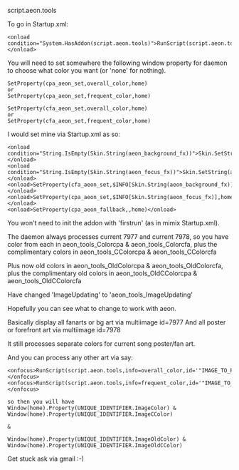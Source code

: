 script.aeon.tools


To go in Startup.xml:

	<onload condition="System.HasAddon(script.aeon.tools)">RunScript(script.aeon.tools,daemon=True)</onload>


You will need to set somewhere the following window property for daemon to choose what color you want (or 'none' for nothing).

	SetProperty(cpa_aeon_set,overall_color,home)
	or
	SetProperty(cpa_aeon_set,frequent_color,home)

	SetProperty(cfa_aeon_set,overall_color,home)
	or
	SetProperty(cfa_aeon_set,frequent_color,home)


I would set mine via Startup.xml as so:

	<onload condition="String.IsEmpty(Skin.String(aeon_background_fx))">Skin.SetString(aeon_background_fx,overall_color)</onload>
	<onload condition="String.IsEmpty(Skin.String(aeon_focus_fx))">Skin.SetString(aeon_focus_fx,overall_color)</onload>
	<onload>SetProperty(cfa_aeon_set,$INFO[Skin.String(aeon_background_fx)],home)</onload>
	<onload>SetProperty(cpa_aeon_set,$INFO[Skin.String(aeon_focus_fx)],home)</onload>
	<onload>SetProperty(cpa_aeon_fallback,,home)</onload>


You won't need to init the addon with 'firstrun' (as in mimix Startup.xml).

The daemon always processes current 7977 and current 7978, so you have color from each in aeon_tools_Colorcpa & aeon_tools_Colorcfa, plus the complimentary colors in aeon_tools_CColorcpa & aeon_tools_CColorcfa

Plus now old colors in aeon_tools_OldColorcpa & aeon_tools_OldColorcfa, plus the complimentary old colors in aeon_tools_OldCColorcpa & aeon_tools_OldCColorcfa

Have changed 'ImageUpdating' to 'aeon_tools_ImageUpdating'


Hopefully you can see what to change to work with aeon.


Basically display all fanarts or bg art via multiimage id=7977
And all poster or forefront art via multiimage id=7978

It still processes separate colors for current song poster/fan art.


And you can process any other art via say:

	<onfocus>RunScript(script.aeon.tools,info=overall_color,id='"IMAGE_TO_PROCESS"',prefix=UNIQUE_IDENTIFIER)</onfocus>
	<onfocus>RunScript(script.aeon.tools,info=frequent_color,id='"IMAGE_TO_PROCESS"',prefix=UNIQUE_IDENTIFIER)</onfocus>

	so then you will have Window(home).Property(UNIQUE_IDENTIFIER.ImageColor) & Window(home).Property(UNIQUE_IDENTIFIER.ImageCColor)

	&

	Window(home).Property(UNIQUE_IDENTIFIER.ImageOldColor) & Window(home).Property(UNIQUE_IDENTIFIER.ImageOldCColor)


Get stuck ask via gmail :-)

